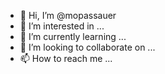 - 👋 Hi, I’m @mopassauer
- 👀 I’m interested in ...
- 🌱 I’m currently learning ...
- 💞️ I’m looking to collaborate on ...
- 📫 How to reach me ...

<!---
mopassauer/mopassauer is a ✨ special ✨ repository because its `README.md` (this file) appears on your GitHub profile.
You can click the Preview link to take a look at your changes.
--->
